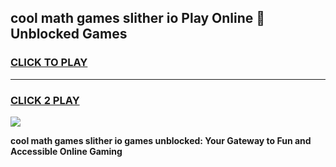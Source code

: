 
## cool math games slither io Play Online 👋 Unblocked Games
<h3>
<a href="https://news.freeplayer.one?title=cool_math_games_slither_io&ref=17CMG">CLICK TO PLAY</a></h3>
<hr>

<h3>
<a href="https://news.freeplayer.one?title=cool_math_games_slither_io&ref=17CMG">CLICK 2 PLAY</a>
  
</h3>

<a href="https://news.freeplayer.one?title=cool_math_games_slither_io&ref=17CMG/"><img src="https://clearcache.store/games.png"></a>


**cool math games slither io games unblocked: Your Gateway to Fun and Accessible Online Gaming**
